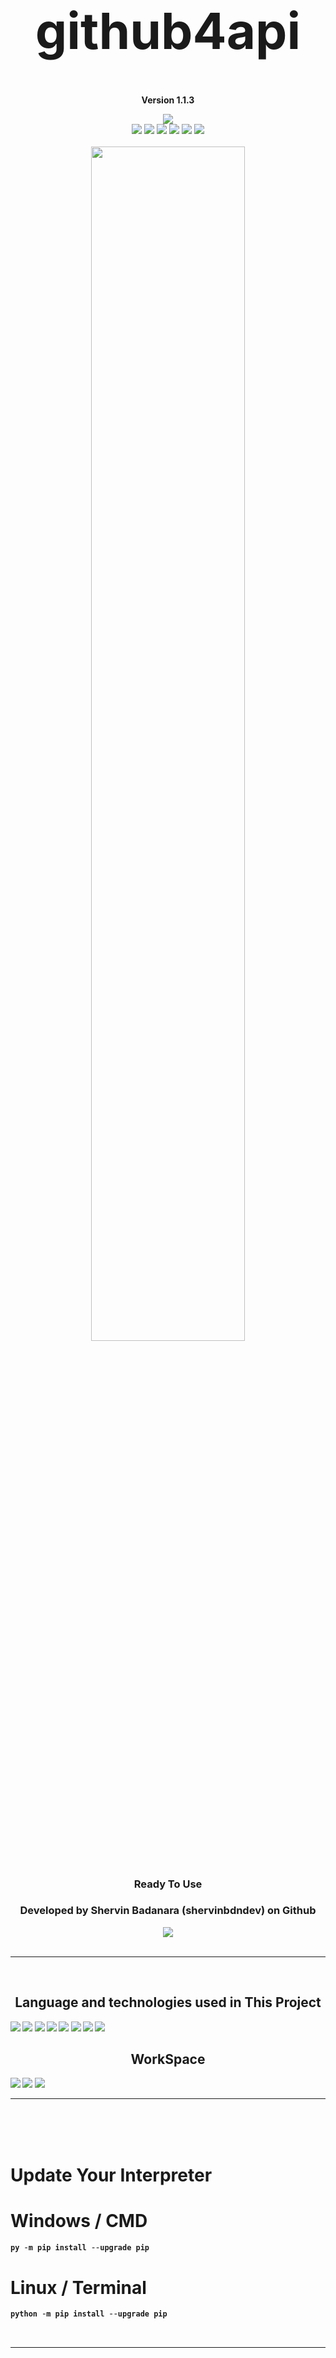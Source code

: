 <h1 align='center' style="font-size:5rem"><b>github4api</b></h1>
<p align='center'><b>Version 1.1.3</b></p>
<div align="center">
    <div align="center">
        <img src="https://img.shields.io/github/license/shervinbdndev/github4api.svg"></img>
    </div>
    <img src="https://img.shields.io/github/forks/shervinbdndev/github4api.svg"></img>
    <img src="https://img.shields.io/github/stars/shervinbdndev/github4api.svg"></img>
    <img src="https://img.shields.io/github/watchers/shervinbdndev/github4api.svg"></img>
    <img src="https://img.shields.io/github/issues-pr/shervinbdndev/github4api.svg"></img>
    <img src="https://img.shields.io/github/issues-pr-closed/shervinbdndev/github4api.svg"></img>
    <img src="https://img.shields.io/github/downloads/shervinbdndev/github4api/total.svg"></img>
</div>
<br>
<div align="center">
    <img style="display:block;margin-left:auto;margin-right:auto;width:70%;" src="https://github-readme-stats.vercel.app/api/pin/?username=shervinbdndev&repo=github4api&theme=dracula"></img>
</div>
<br>
<h3 align='center'>Ready To Use</h3>
<h3 align='center'>Developed by Shervin Badanara (shervinbdndev) on Github</h3>
<div align="center">
    <img src="https://forthebadge.com/images/badges/made-with-python.svg"></img>
</div>
<br>
<hr>
<br>
<h2 align='center'><b>Language and technologies used in This Project</h2>
<img src="https://img.shields.io/badge/Python-14354C?style=for-the-badge&logo=python&logoColor=white"></img>
<img src="https://img.shields.io/badge/Google_chrome-4285F4?style=for-the-badge&logo=Google-chrome&logoColor=white"></img>
<img src="https://img.shields.io/badge/Visual_Studio_Code-0078D4?style=for-the-badge&logo=visual%20studio%20code&logoColor=white"></img>
<img src="https://img.shields.io/badge/Linux-FCC624?style=for-the-badge&logo=linux&logoColor=black"></img>
<img src="https://img.shields.io/badge/Ubuntu-E95420?style=for-the-badge&logo=ubuntu&logoColor=white"></img>
<img src="https://img.shields.io/badge/GitHub-100000?style=for-the-badge&logo=github&logoColor=white"></img>
<img src="https://img.shields.io/badge/Stack_Overflow-FE7A16?style=for-the-badge&logo=stack-overflow&logoColor=white"></img>
<img src="https://img.shields.io/badge/Reddit-FF4500?style=for-the-badge&logo=reddit&logoColor=white"></img>

<br>
<h2 align='center'><b>WorkSpace</h2>
<img src="https://img.shields.io/badge/Intel-Core_i5_10700K-0071C5?style=for-the-badge&logo=intel&logoColor=white"></img>
<img src="https://img.shields.io/badge/NVIDIA-RTX2060 OC-76B900?style=for-the-badge&logo=nvidia&logoColor=white"></img>
<img src="https://img.shields.io/badge/Windows11-0078D6?style=for-the-badge&logo=windows&logoColor=white"></img>


<hr>

<br><br><br>
<h1 align='left'><b>Update Your Interpreter</b></h1>

# Windows / CMD

```python
py -m pip install --upgrade pip
```

# Linux / Terminal

```python
python -m pip install --upgrade pip
```
<br>

<hr>
<br><br><br>
<h1 align='left'><b>Installation</b></h1>
 
# Windows / CMD , Linux / Terminal
```python
pip install github4api
```
<h2 align='left'>or</h2>

```python
py -m pip install github4api
```

<br><br><br>
<h1 align='left'><b>Update Library</b></h1>
 
# Windows / CMD , Linux / Terminal
```python
pip install -U github4api
```

<h2 align='left'>or</h2>

```python
py -m pip install --upgrade github4api
```

<br>

<hr>
<br><br><br>
<h1 align='left'><b>Usage</b></h1>

<br>

```python
from github4api.scraper import Scrape # Scraper Class
from github4api.user_handler import UserHandler # User Handler Class
from github4api.request_handler import RequestHandler # Request Handler Class


def main():

    # UserHandler serializes the value you given to the username param
    # RequestHandler gets the Serialized data then sends a GET request to github servers and saves the page content in request variable

    request: RequestHandler = RequestHandler(
        url=UserHandler(username='shervinbdndev').serialize(),
    ).sendGetRequest(content=True)
    

    # Scrape gets the variable as an arg

    scraper: Scrape = Scrape(data=request)

    # then we start using API by calling the startApi method
    
    scraper.startApi(log=False) # log param is for safety, the default value is True but you can change it
    

    # After all of these steps now you're free to use the API

    print(scraper.followers)
    print(scraper.followings)
    print(scraper.biography)
    
    print(scraper.json_data) # get full json data of user



if (__name__ == "__main__"):
    main()



```

<br><br><br>

# New Changes on Version 1.1.3

- ### Now you can Access Users Repositories Names

```py

from github4api.scraper import Scrape
from github4api.user_handler import UserHandler
from github4api.request_handler import RequestHandler




def main():
    request: RequestHandler = RequestHandler(
        url=UserHandler(username='shervinbdndev').serialize(get_repos=True), # for accessing the repositories you should set get_repos param to True
    ).sendGetRequest(content=True)
    
    scraper: Scrape = Scrape(data=request)
    
    scraper.startApi(log=False)

    # Then your free to use the new method to get User's Repositories names
    
    print(scraper.repositoriesNames(username='shervinbdndev'))

    # ftl (first to last) is a new option that you can use to show the repositories from the first created to the last one

    print(scraper.repositoriesNames(username='shervinbdndev', ftl=True)) # default value is False

    # Also you can select the repository by index like below

    print(scraper.repositoriesNames(username='shervinbdndev')[3]) # for example I want the 4th repository (It starts from 0 btw)



if (__name__ == "__main__"):
    main()



```


<h1 align='left'>Enjoy :)</h1>

<br>
<h3><b>Package Uploaded in PYPI :<a href="https://pypi.org/project/github4api/">Here</a></b></h3>